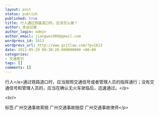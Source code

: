 ```yaml
---
layout: post
status: publish
published: true
title: 行人通过铁路道口时，应该怎么做？
author: 本站记者
author_login: admin
author_email: jiangwei909@gmail.com
wordpress_id: 1613
wordpress_url: http://www.gzjtlaw.com/?p=1613
date: 2011-05-29 09:30:28.000000000 +08:00
categories:
- 交通常识
tags: []
comments: []
---
```

<p><a>行人<&#47;a>通过铁路道口时，应当按照交通信号或者管理人员的指挥通行；没有交通信号和管理人员的，应当在确认无火车驶临后，迅速通过。<&#47;p><br&#47;><p>标签:广州交通事故索赔 广州交通事故赔偿 广州交通事故律师<&#47;p>

